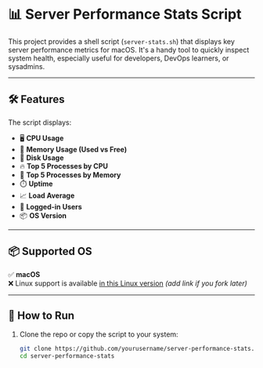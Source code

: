 # 📊 Server Performance Stats Script

This project provides a shell script (`server-stats.sh`) that displays key server performance metrics for macOS. It's a handy tool to quickly inspect system health, especially useful for developers, DevOps learners, or sysadmins.

---

## 🛠 Features

The script displays:

- 🖥️ **CPU Usage**
- 🧠 **Memory Usage (Used vs Free)**
- 💽 **Disk Usage**
- 🔥 **Top 5 Processes by CPU**
- 💾 **Top 5 Processes by Memory**
- ⏱️ **Uptime**
- 📈 **Load Average**
- 👤 **Logged-in Users**
- 📦 **OS Version**

---

## 📦 Supported OS

✅ **macOS**  
❌ Linux support is available [in this Linux version](#) _(add link if you fork later)_

---

## 🚀 How to Run

1. Clone the repo or copy the script to your system:
   ```bash
   git clone https://github.com/yourusername/server-performance-stats.git
   cd server-performance-stats
